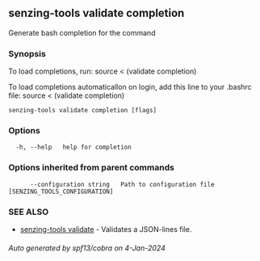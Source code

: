 ## senzing-tools validate completion

Generate bash completion for the command

### Synopsis

To load completions, run:
source < (validate completion)

To load completions automaticallon on login, add this line to your .bashrc file:
source < (validate completion)


```
senzing-tools validate completion [flags]
```

### Options

```
  -h, --help   help for completion
```

### Options inherited from parent commands

```
      --configuration string   Path to configuration file [SENZING_TOOLS_CONFIGURATION]
```

### SEE ALSO

* [senzing-tools validate](senzing-tools_validate.md)	 - Validates a JSON-lines file.

###### Auto generated by spf13/cobra on 4-Jan-2024
